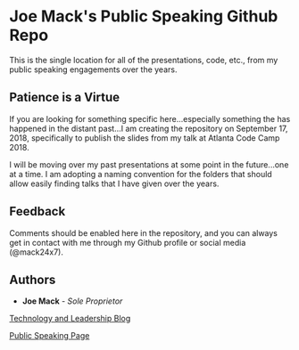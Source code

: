 # Joe Mack's Public Speaking Github Repo

This is the single location for all of the presentations, code, etc., from my public speaking engagements over the years.

## Patience is a Virtue

If you are looking for something specific here...especially something the has happened in the distant past...I am creating the repository on September 17, 2018, specifically to publish the slides from my talk at Atlanta Code Camp 2018.

I will be moving over my past presentations at some point in the future...one at a time. I am adopting a naming convention for the folders that should allow easily finding talks that I have given over the years.

## Feedback

Comments should be enabled here in the repository, and you can always get in contact with me through my Github profile or social media (@mack24x7).

## Authors

* **Joe Mack** - *Sole Proprietor*

[Technology and Leadership Blog](http://mack24x7.com)

[Public Speaking Page](http://mack24x7.com/speaking)

